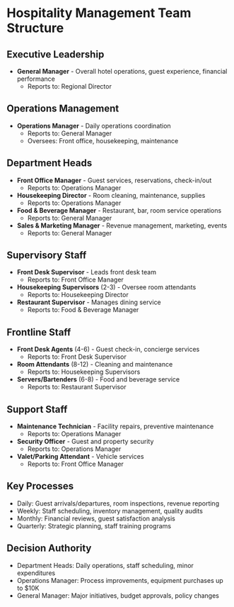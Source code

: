 # Hospitality Management Team Structure

## Executive Leadership
- **General Manager** - Overall hotel operations, guest experience, financial performance
  - Reports to: Regional Director

## Operations Management
- **Operations Manager** - Daily operations coordination
  - Reports to: General Manager
  - Oversees: Front office, housekeeping, maintenance

## Department Heads
- **Front Office Manager** - Guest services, reservations, check-in/out
  - Reports to: Operations Manager
- **Housekeeping Director** - Room cleaning, maintenance, supplies
  - Reports to: Operations Manager
- **Food & Beverage Manager** - Restaurant, bar, room service operations
  - Reports to: General Manager
- **Sales & Marketing Manager** - Revenue management, marketing, events
  - Reports to: General Manager

## Supervisory Staff
- **Front Desk Supervisor** - Leads front desk team
  - Reports to: Front Office Manager
- **Housekeeping Supervisors** (2-3) - Oversee room attendants
  - Reports to: Housekeeping Director
- **Restaurant Supervisor** - Manages dining service
  - Reports to: Food & Beverage Manager

## Frontline Staff
- **Front Desk Agents** (4-6) - Guest check-in, concierge services
  - Reports to: Front Desk Supervisor
- **Room Attendants** (8-12) - Cleaning and maintenance
  - Reports to: Housekeeping Supervisors
- **Servers/Bartenders** (6-8) - Food and beverage service
  - Reports to: Restaurant Supervisor

## Support Staff
- **Maintenance Technician** - Facility repairs, preventive maintenance
  - Reports to: Operations Manager
- **Security Officer** - Guest and property security
  - Reports to: Operations Manager
- **Valet/Parking Attendant** - Vehicle services
  - Reports to: Front Office Manager

## Key Processes
- Daily: Guest arrivals/departures, room inspections, revenue reporting
- Weekly: Staff scheduling, inventory management, quality audits
- Monthly: Financial reviews, guest satisfaction analysis
- Quarterly: Strategic planning, staff training programs

## Decision Authority
- Department Heads: Daily operations, staff scheduling, minor expenditures
- Operations Manager: Process improvements, equipment purchases up to $10K
- General Manager: Major initiatives, budget approvals, policy changes
